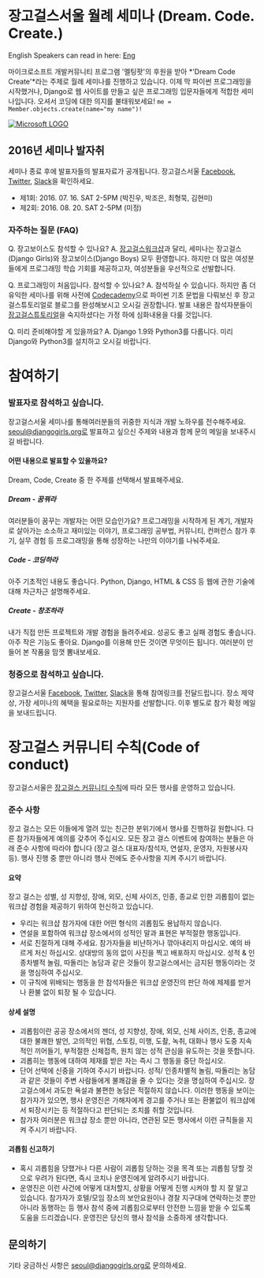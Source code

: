 # 장고걸스서울 월례 세미나 (Dream. Code. Create.)
English Speakers can read in here: [Eng](https://github.com/DjangoGirlsSeoul/seminar/blob/master/readme-en.md)

마이크로소프트 개발커뮤니티 프로그램 '멜팅팟'의 후원을 받아 *'Dream Code Create'*라는 주제로 월례 세미나를 진행하고 있습니다. 이제 막 파이썬 프로그래밍을 시작했거나, Django로 웹 사이트를 만들고 싶은 프로그래밍 입문자들에게 적합한 세미나입니다. 오셔서 코딩에 대한 의지를 불태워보세요! `me = Member.objects.create(name="my name")!`

[![Microsoft LOGO](http://4.bp.blogspot.com/-fbqmrO-y-6o/UDZv0b2tn6I/AAAAAAAAL5g/sI1SPQFjDdw/s1600/Microsoft+logo+2012.png)](https://www.microsoft.com/ko-kr/events/2014/meltingpot/)

## 2016년 세미나 발자취
세미나 종료 후에 발표자들의 발표자료가 공개됩니다. 장고걸스서울 [Facebook](https://www.facebook.com/djangogirlsseoul/), [Twitter](https://twitter.com/djangogirlseoul), [Slack](https://djangogirlsseoul.slack.com)을 확인하세요.
- 제1회: 2016. 07. 16. SAT 2-5PM (박진우, 박조은, 최형묵, 김현미) 
- 제2회: 2016. 08. 20. SAT 2-5PM (미정)

### 자주하는 질문 (FAQ)
Q. 장고보이스도 참석할 수 있나요? 
A. [장고걸스워크샵](https://djangogirls.org/)과 달리, 세미나는 장고걸스(Django Girls)와 장고보이스(Django Boys) 모두 환영합니다. 하지만 더 많은 여성분들에게 프로그래밍 학습 기회를 제공하고자, 여성분들을 우선적으로 선발합니다.

Q. 프로그래밍이 처음입니다. 참석할 수 있나요? 
A. 참석하실 수 있습니다. 하지만 좀 더 유익한 세미나를 위해 사전에 [Codecademy](https://www.codecademy.com)으로 파이썬 기초 문법을 다뤄보신 후 장고걸스튜토리얼로 블로그를 완성해보시고 오시길 권장합니다. 발표 내용은 참석자분들이 [장고걸스튜토리얼](http://tutorial.djangogirls.org/)을 숙지하셨다는 가정 하에 심화내용을 다룰 것입니다.

Q. 미리 준비해야할 게 있을까요?
A. Django 1.9와 Python3를 다룹니다. 미리 Django와 Python3를 설치하고 오시길 바랍니다.  

# 참여하기
### 발표자로 참석하고 싶습니다.
장고걸스서울 세미나를 통해여러분들의 귀중한 지식과 개발 노하우를 전수해주세요.
seoul@djangogirls.org로 발표하고 싶으신 주제와 내용과 함께 문의 메일을 보내주시길 바랍니다.

#### 어떤 내용으로 발표할 수 있을까요?
Dream, Code, Create 중 한 주제를 선택해서 발표해주세요.

##### Dream - 꿈꿔라
여러분들이 꿈꾸는 개발자는 어떤 모습인가요? 프로그래밍을 시작하게 된 계기, 개발자로 살아가는 소소하고 재미있는 이야기, 프로그래밍 공부법, 커뮤니티, 컨퍼런스 참가 후기, 실무 경험 등 프로그래밍을 통해 성장하는 나만의 이야기를 나눠주세요.

##### Code - 코딩하라
아주 기초적인 내용도 좋습니다. Python, Django, HTML & CSS 등 웹에 관한 기술에 대해 차근차근 설명해주세요.

##### Create - 창조하라
내가 직접 만든 프로젝트와 개발 경험을 들려주세요. 성공도 좋고 실패 경험도 좋습니다. 아주 작은 기능도 좋아요. Django를 이용해 만든 것이면 무엇이든 됩니다. 여러분이 만들어 본 작품을 맘껏 뽐내보세요.

### 청중으로 참석하고 싶습니다.
장고걸스서울 [Facebook](https://www.facebook.com/djangogirlsseoul/), [Twitter](https://twitter.com/djangogirlseoul), [Slack](https://djangogirlsseoul.slack.com)을 통해 참여링크를 전달드립니다. 
장소 제약 상, 가장 세미나의 혜택을 필요로하는 지원자를 선발합니다. 이후 별도로 참가 확정 메일을 보내드립니다. 

# 장고걸스 커뮤니티 수칙(Code of conduct)
장고걸스서울은 [장고걸스 커뮤니티 수칙](https://djangogirls.org/pages/coc/)에 따라 모든 행사를 운영하고 있습니다.

### 준수 사항
장고 걸스는 모든 이들에게 열려 있는 친근한 분위기에서 행사를 진행하길 원합니다. 다른 참가자들에게 예의를 갖추어 주십시오.
모든 장고 걸스 이벤트에 참여하는 분들은 아래 준수 사항에 따라야 합니다 (장고 걸스 대표자/참석자, 연설자, 운영자, 자원봉사자 등). 행사 진행 중 뿐만 아니라 행사 전에도 준수사항을 지켜 주시기 바랍니다.

#### 요약
장고 걸스는 성별, 성 지향성, 장애, 외모, 신체 사이즈, 인종, 종교로 인한 괴롭힘이 없는 워크샵 경험을 제공하기 위하여 헌신하고 있습니다.
- 우리는 워크샵 참가자에 대한 어떤 형식의 괴롭힘도 용납하지 않습니다.
- 연설을 포함하여 워크샵 장소에서의 성적인 말과 표현은 부적절한 행동입니다.
- 서로 친절하게 대해 주세요. 참가자들을 비난하거나 깎아내리지 마십시오. 예의 바르게 처신 하십시오. 상대방의 동의 없이 사진을 찍고 배포하지 마십시오. 성적 & 인종차별적 놀림, 따돌리는 농담과 같은 것들이 장고걸스에서는 금지된 행동이라는 것을 명심하여 주십시오.
- 이 규칙에 위배되는 행동을 한 참석자들은 워크샵 운영진의 판단 하에 제제를 받거나 환불 없이 퇴장 될 수 있습니다.

#### 상세 설명
- 괴롭힘이란 공공 장소에서의 젠더, 성 지향성, 장애, 외모, 신체 사이즈, 인종, 종교에 대한 불쾌한 발언, 고의적인 위협, 스토킹, 미행, 도촬, 녹취, 대화나 행사 도중 지속적인 끼어들기, 부적절한 신체접촉, 원치 않는 성적 관심을 유도하는 것을 뜻합니다.  
- 괴롭히는 행동에 대하여 제재를 받은 자는 즉시 그 행동을 중단 하십시오.
- 단어 선택에 신중을 기하여 주시기 바랍니다. 성적/ 인종차별적 놀림, 따돌리는 농담과 같은 것들이 주변 사람들에게 불쾌감을 줄 수 있다는 것을 명심하여 주십시오. 장고걸스에서 과도한 욕설과 불편한 농담은 적절하지 않습니다.
이러한 행동을 보이는 참가자가 있으면, 행사 운영진은 가해자에게 경고를 주거나 또는 환불없이 워크샵에서 퇴장시키는 등 적절하다고 판단되는 조치를 취할 것입니다.
- 참가자 여러분은 워크샵 장소 뿐만 아니라, 연관된 모든 행사에서 이런 규칙들을 지켜 주시기 바랍니다.

#### 괴롭힘 신고하기
- 혹시 괴롭힘을 당했거나 다른 사람이 괴롭힘 당하는 것을 목격 또는 괴롭힘 당할 것으로 우려가 된다면, 즉시 코치나 운영진에게 알려주시기 바랍니다.
- 운영진은 이런 사건에 어떻게 대처할지, 상황을 어떻게 진행 시켜야 할 지 잘 알고 있습니다. 참가자가 호텔/모임 장소의 보안요원이나 경찰 지구대에 연락하는것 뿐만 아니라 동행하는 등 행사 참석 중에 괴롭힘으로부터 안전한 느낌을 받을 수 있도록 도움을 드리겠습니다. 운영진은 당신의 행사 참석을 소중하게 생각합니다.

## 문의하기
기타 궁금하신 사항은 seoul@djangogirls.org로 문의하세요.
